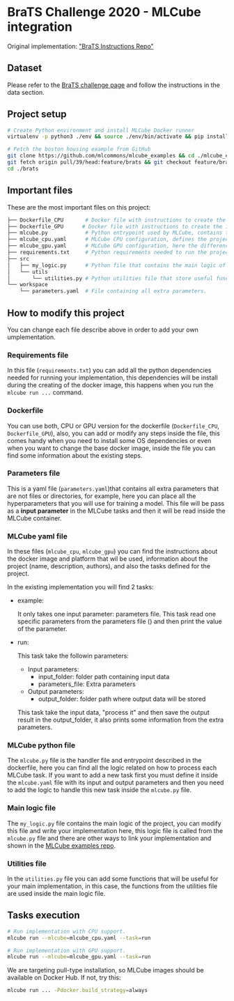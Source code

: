 # BraTS Challenge 2020 - MLCube integration

Original implementation: ["BraTS Instructions Repo"](https://github.com/BraTS/Instructions)

## Dataset

Please refer to the [BraTS challenge page](http://braintumorsegmentation.org/) and follow the instructions in the data section.

## Project setup

```bash
# Create Python environment and install MLCube Docker runner 
virtualenv -p python3 ./env && source ./env/bin/activate && pip install mlcube-docker

# Fetch the boston housing example from GitHub
git clone https://github.com/mlcommons/mlcube_examples && cd ./mlcube_examples
git fetch origin pull/39/head:feature/brats && git checkout feature/brats
cd ./brats
```

## Important files

These are the most important files on this project:

```bash
├── Dockerfile_CPU       # Docker file with instructions to create the image with for CPU version.
├── Dockerfile_GPU      # Docker file with instructions to create the image with for CPU version.
├── mlcube.py            # Python entrypoint used by MLCube, contains the logic for MLCube tasks.
├── mlcube_cpu.yaml      # MLCube CPU configuration, defines the project, author, platform, docker and tasks.
├── mlcube_gpu.yaml      # MLCube GPU configuration, here the difference is the target dockerfile.
├── requirements.txt     # Python requirements needed to run the project inside Docker.
├── src                     
│   ├── my_logic.py      # Python file that contains the main logic of the project.
│   └── utils   
│       └── utilities.py # Python utilities file that store useful functions.
└── workspace
    └── parameters.yaml  # File containing all extra parameters.
```
## How to modify this project

You can change each file describe above in order to add your own umplementation.

### Requirements file

In this file (`requirements.txt`) you can add all the python dependencies needed for running your implementation, this dependencies will be install during the creating of the docker image, this happens when you run the ```mlcube run ...``` command.
### Dockerfile

You can use both, CPU or GPU version for the dockerfile (`Dockerfile_CPU`, `Dockerfile_GPU`), also, you can add or modify any steps inside the file, this comes handy when you need to install some OS dependencies or even when you want to change the base docker image, inside the file you can find some information about the existing steps.


### Parameters file

This is a yaml file (`parameters.yaml`)that contains all extra parameters that are not files or directories, for example, here you can place all the hyperparameters that you will use for training a model. This file will be pass as a **input parameter** in the MLCube tasks and then it will be read inside the MLCube container.

### MLCube yaml file

In these files (`mlcube_cpu`, `mlcube_gpu`) you can find the instructions about the docker image and platform that wil be used, information about the project (name, description, authors), and also the tasks defined for the project.

In the existing implementation you will find 2 tasks:

* example:

    It only takes one input parameter: parameters file.
    This task read one specific parameters from the parameters file () and then print the value of the parameter.

* run:

    This task take the followin parameters:

    * Input parameters:
        * input_folder: folder path containing input data
        * parameters_file: Extra parameters
    * Output parameters:
        * output_folder: folder path where output data will be stored
    
    This task take the input data, "process it" and then save the output result in the output_folder, it also prints some information from the extra parameters.


### MLCube python file

The `mlcube.py` file is the handler file and entrypoint described in the dockerfile, here you can find all the logic related on how to process each MLCube task. If you want to add a new task first you must define it inside the `mlcube.yaml` file with its input and output parameters and then you need to add the logic to handle this new task inside the `mlcube.py` file.

### Main logic file

The `my_logic.py` file contains the main logic of the project, you can modify this file and write your implementation here, this logic file is called from the `mlcube.py` file and there are other ways to link your implementation and shown in the [MLCube examples repo](https://github.com/mlcommons/mlcube_examples).

### Utilities file

In the `utilities.py` file you can add some functions that will be useful for your main implementation, in this case, the functions from the utilities file are used inside the main logic file.
## Tasks execution

```bash
# Run implementation with CPU support.
mlcube run --mlcube=mlcube_cpu.yaml --task=run

# Run implementation with GPU support.
mlcube run --mlcube=mlcube_gpu.yaml --task=run
```

We are targeting pull-type installation, so MLCube images should be available on Docker Hub. If not, try this:

```Bash
mlcube run ... -Pdocker.build_strategy=always
```
